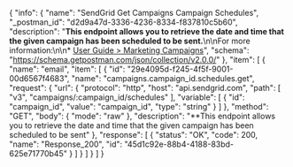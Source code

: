 {
  "info": {
    "name": "SendGrid Get Campaigns Campaign  Schedules",
    "_postman_id": "d2d9a47d-3336-4236-8334-f837810c5b60",
    "description": "**This endpoint allows you to retrieve the date and time that the given campaign has been scheduled to be sent.**\n\nFor more information:\n\n* [User Guide > Marketing Campaigns](https://sendgrid.com/docs/User_Guide/Marketing_Campaigns/index.html)",
    "schema": "https://schema.getpostman.com/json/collection/v2.0.0/"
  },
  "item": [
    {
      "name": "email",
      "item": [
        {
          "id": "29e4095d-f245-4f5f-9001-00d6567f4683",
          "name": "campaigns.campaign_id.schedules.get",
          "request": {
            "url": {
              "protocol": "http",
              "host": "api.sendgrid.com",
              "path": [
                "v3",
                "campaigns/:campaign_id/schedules"
              ],
              "variable": [
                {
                  "id": "campaign_id",
                  "value": "campaign_id",
                  "type": "string"
                }
              ]
            },
            "method": "GET",
            "body": {
              "mode": "raw"
            },
            "description": "**This endpoint allows you to retrieve the date and time that the given campaign has been scheduled to be sent"
          },
          "response": [
            {
              "status": "OK",
              "code": 200,
              "name": "Response_200",
              "id": "45d1c92e-88b4-4188-83bd-625e71770b45"
            }
          ]
        }
      ]
    }
  ]
}
